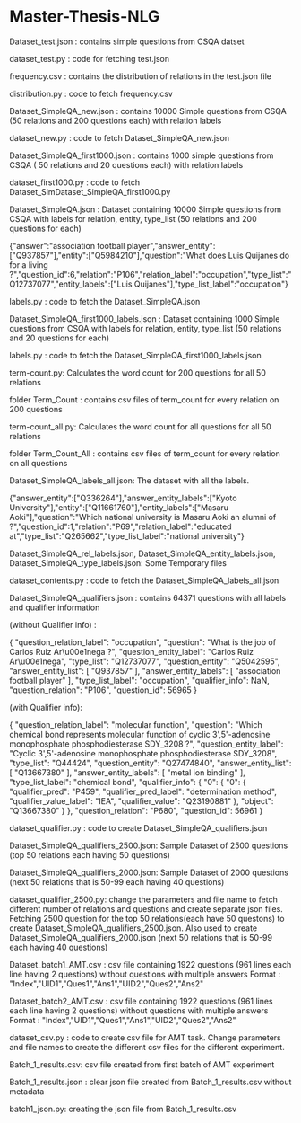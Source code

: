 # Master-Thesis-NLG

Dataset_test.json : contains simple questions from CSQA datset

dataset_test.py : code for fetching test.json


frequency.csv : contains the distribution of relations in the test.json file

distribution.py : code to fetch frequency.csv


Dataset_SimpleQA_new.json : contains 10000 Simple questions from CSQA (50 relations and 200 questions each) with relation labels

dataset_new.py : code to fetch Dataset_SimpleQA_new.json

Dataset_SimpleQA_first1000.json : contains 1000 simple questions from CSQA ( 50 relations and 20 questions each) with relation labels

dataset_first1000.py : code to fetch Dataset_SimDataset_SimpleQA_first1000.py


Dataset_SimpleQA.json : Dataset containing 10000 Simple questions from CSQA with labels for relation, entity, type_list (50 relations and 200 questions for each)

{"answer":"association football player","answer_entity":["Q937857"],"entity":["Q5984210"],"question":"What does Luis Quijanes do for a living ?","question_id":6,"relation":"P106","relation_label":"occupation","type_list":"Q12737077","entity_labels":["Luis Quijanes"],"type_list_label":"occupation"}

labels.py : code to fetch the Dataset_SimpleQA.json


Dataset_SimpleQA_first1000_labels.json : Dataset containing 1000 Simple questions from CSQA with labels for relation, entity, type_list (50 relations and 20 questions for each)

labels.py : code to fetch the Dataset_SimpleQA_first1000_labels.json


term-count.py: Calculates the word count for 200 questions for all 50 relations

folder Term_Count : contains csv files of term_count for every relation on 200 questions 


term-count_all.py: Calculates the word count for all questions for all 50 relations

folder Term_Count_All : contains csv files of term_count for every relation on all questions

Dataset_SimpleQA_labels_all.json: The dataset with all the labels.
 
{"answer_entity":["Q336264"],"answer_entity_labels":["Kyoto University"],"entity":["Q11661760"],"entity_labels":["Masaru Aoki"],"question":"Which national university is Masaru Aoki an alumni of ?","question_id":1,"relation":"P69","relation_label":"educated at","type_list":"Q265662","type_list_label":"national university"}


Dataset_SimpleQA_rel_labels.json, Dataset_SimpleQA_entity_labels.json, Dataset_SimpleQA_type_labels.json: Some Temporary files

dataset_contents.py : code to fetch the Dataset_SimpleQA_labels_all.json 


Dataset_SimpleQA_qualifiers.json : contains 64371 questions with all labels and qualifier information

(without Qualifier info) :

{
    "question_relation_label": "occupation",
    "question": "What is the job of Carlos Ruiz Ar\u00e1nega ?",
    "question_entity_label": "Carlos Ruiz Ar\u00e1nega",
    "type_list": "Q12737077",
    "question_entity": "Q5042595",
    "answer_entity_list": [
      "Q937857"
    ],
    "answer_entity_labels": [
      "association football player"
    ],
    "type_list_label": "occupation",
    "qualifier_info": NaN,
    "question_relation": "P106",
    "question_id": 56965
  }

(with Qualifier info):

{
    "question_relation_label": "molecular function",
    "question": "Which chemical bond represents molecular function of cyclic 3',5'-adenosine monophosphate phosphodiesterase    SDY_3208 ?",
    "question_entity_label": "Cyclic 3',5'-adenosine monophosphate phosphodiesterase SDY_3208",
    "type_list": "Q44424",
    "question_entity": "Q27474840",
    "answer_entity_list": [
      "Q13667380"
    ],
    "answer_entity_labels": [
      "metal ion binding"
    ],
    "type_list_label": "chemical bond",
    "qualifier_info": {
      "0": {
        "0": {
          "qualifier_pred": "P459",
          "qualifier_pred_label": "determination method",
          "qualifier_value_label": "IEA",
          "qualifier_value": "Q23190881"
        },
        "object": "Q13667380"
      }
    },
    "question_relation": "P680",
    "question_id": 56961
  }

dataset_qualifier.py : code to create Dataset_SimpleQA_qualifiers.json

Dataset_SimpleQA_qualifiers_2500.json: Sample Dataset of 2500 questions (top 50 relations each having 50 questions)  

Dataset_SimpleQA_qualifiers_2000.json: Sample Dataset of 2000 questions (next 50 relations that is 50-99 each having 40 questions)

dataset_qualifier_2500.py: change the parameters and file name to fetch different number of relations and questions and create separate json files. Fetching 2500 question for the top 50 relations(each have 50 questons) to create Dataset_SimpleQA_qualifiers_2500.json. Also used to create Dataset_SimpleQA_qualifiers_2000.json (next 50 relations that is 50-99 each having 40 questions) 

Dataset_batch1_AMT.csv : csv file containing 1922 questions (961 lines each line having 2 questions) without questions with multiple answers 
Format : "Index","UID1","Ques1","Ans1","UID2","Ques2","Ans2"

Dataset_batch2_AMT.csv : csv file containing 1922 questions (961 lines each line having 2 questions) without questions with multiple answers
Format : "Index","UID1","Ques1","Ans1","UID2","Ques2","Ans2"

dataset_csv.py : code to create csv file for AMT task. Change parameters and file names to create the different csv files for the different experiment.

Batch_1_results.csv: csv file created from first batch of AMT experiment

Batch_1_results.json : clear json file created from Batch_1_results.csv without metadata

batch1_json.py: creating the json file from Batch_1_results.csv
